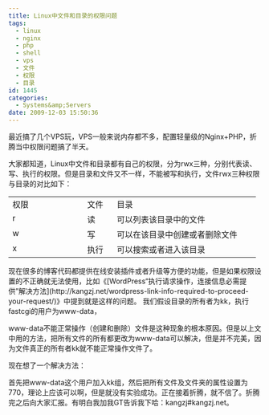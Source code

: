 ```yaml
---
title: Linux中文件和目录的权限问题
tags:
  - linux
  - nginx
  - php
  - shell
  - vps
  - 文件
  - 权限
  - 目录
id: 1445
categories:
  - Systems&amp;Servers
date: 2009-12-03 15:50:36
---
```


最近搞了几个VPS玩，VPS一般来说内存都不多，配置轻量级的Nginx+PHP，折腾当中权限问题搞了半天。

大家都知道，Linux中文件和目录都有自己的权限，分为rwx三种，分别代表读、写、执行的权限。但是目录和文件又不一样，不能被写和执行，文件rwx三种权限与目录的对比如下：
<table border="0" cellspacing="0" cellpadding="2" width="447">
<tbody>
<tr>
<td width="133" valign="top">权限</td>
<td width="43" valign="top">文件</td>
<td width="269" valign="top">目录</td>
</tr>
<tr>
<td width="133" valign="top">r</td>
<td width="43" valign="top">读</td>
<td width="269" valign="top">可以列表该目录中的文件</td>
</tr>
<tr>
<td width="133" valign="top">w</td>
<td width="43" valign="top">写</td>
<td width="269" valign="top">可以在该目录中创建或者删除文件</td>
</tr>
<tr>
<td width="133" valign="top">x</td>
<td width="43" valign="top">执行</td>
<td width="269" valign="top">可以搜索或者进入该目录</td>
</tr>
</tbody></table>
现在很多的博客代码都提供在线安装插件或者升级等方便的功能，但是如果权限设置的不正确就无法使用，比如《[WordPress“执行请求操作，连接信息必需提供”解决方法](http://kangzj.net/wordpress-link-info-required-to-proceed-your-request/)》中提到就是这样的问题。

<!--more-->我们假设目录的所有者为kk，执行fastcgi的用户为www-data，

www-data不能正常操作（创建和删除）文件是这种现象的根本原因。但是以上文中用的方法，把所有文件的所有都更改为www-data可以解决，但是并不完美，因为文件真正的所有者kk就不能正常操作文件了。

现在想了一个解决方法：

首先把www-data这个用户加入kk组，然后把所有文件及文件夹的属性设置为770，理论上应该可以啊，但是就没有实验成功。正在接着折腾，就不信了。折腾完之后向大家汇报。有明白我加我GT告诉我下哈：kangzj#kangzj.net。